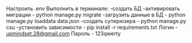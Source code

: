 Настроить .env
Выполнить в терминале:
  -создать БД
  -активировать миграции - python manage.py migrate
  -загрузить данные в БД - python manage.py loaddata data.json
  -создать суперюзера - python manage.py csu
  -установить зависимости - pip install -r requirements.txt
Логин - upmindset.28@gmail.com
Пароль - 123qwerty
